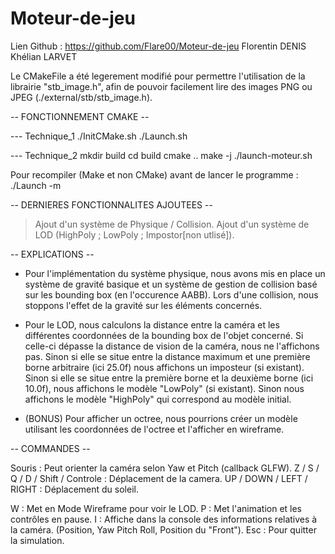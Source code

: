 # Moteur-de-jeu
Lien Github : https://github.com/Flare00/Moteur-de-jeu
Florentin DENIS
Khélian LARVET

Le CMakeFile a été legerement modifié pour permettre l'utilisation de la librairie "stb_image.h",
afin de pouvoir facilement lire des images PNG ou JPEG (./external/stb/stb_image.h).

-- FONCTIONNEMENT CMAKE  --

--- Technique_1
./InitCMake.sh
./Launch.sh

--- Technique_2
mkdir build
cd build
cmake ..
make -j
./launch-moteur.sh

Pour recompiler (Make et non CMake) avant de lancer le programme :
./Launch -m


-- DERNIERES FONCTIONNALITES AJOUTEES --

> Ajout d'un système de Physique / Collision.
> Ajout d'un système de LOD (HighPoly ; LowPoly ; Impostor[non utlisé]).


-- EXPLICATIONS --

- Pour l'implémentation du système physique, nous avons mis en place un système de gravité basique et un système de gestion de collision
basé sur les bounding box (en l'occurence AABB). Lors d'une collision, nous stoppons l'effet de la gravité sur les éléments concernés.

- Pour le LOD, nous calculons la distance entre la caméra et les différentes coordonnées de la bounding box de l'objet concerné.
Si celle-ci dépasse la distance de vision de la caméra, nous ne l'affichons pas.
Sinon si elle se situe entre la distance maximum et une première borne arbitraire (ici 25.0f) nous affichons un imposteur (si existant). 
Sinon si elle se situe entre la première borne et la deuxième borne (ici 10.0f), nous affichons le modèle "LowPoly" (si existant).
Sinon nous affichons le modèle "HighPoly" qui correspond au modèle initial.

- (BONUS) Pour afficher un octree, nous pourrions créer un modèle utilisant les coordonnées de l'octree et l'afficher en wireframe.


-- COMMANDES --

Souris : Peut orienter la caméra selon Yaw et Pitch (callback GLFW).
Z / S / Q / D / Shift / Controle : Déplacement de la camera.
UP / DOWN / LEFT / RIGHT : Déplacement du soleil.

W : Met en Mode Wireframe pour voir le LOD.
P : Met l'animation et les contrôles en pause.
I : Affiche dans la console des informations relatives à la caméra. (Position, Yaw Pitch Roll, Position du "Front").
Esc : Pour quitter la simulation.
